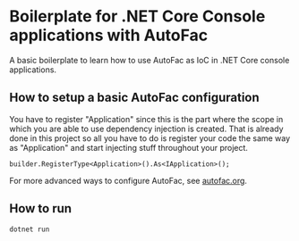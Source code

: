 # Boilerplate for .NET Core Console applications with AutoFac
A basic boilerplate to learn how to use AutoFac as IoC in .NET Core console applications.

## How to setup a basic AutoFac configuration
You have to register "Application" since this is the part where the scope in which you are able to use dependency injection is created. That is already done in this project so all you have to do is register your code the same way as "Application" and start injecting stuff throughout your project.
```
builder.RegisterType<Application>().As<IApplication>();
```
For more advanced ways to configure AutoFac, see [autofac.org](https://autofac.org/).

## How to run
```
dotnet run
```